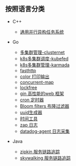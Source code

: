 ## 按照语言分类
* C++
    - [通用并行异构任务系统](https://github.com/taskflow/taskflow)

* Go
    - [多集群管理-clusternet](https://github.com/clusternet/clusternet)
    - [k8s多集群调度-kubefed](https://github.com/kubernetes-sigs/kubefed)
    - [k8s多集群管理-karmada](https://github.com/karmada-io/karmada)
    - [fasthttp](https://github.com/valyala/fasthttp)
    - [color 打印输出](https://github.com/fatih/color)
    - [concurrent-map](https://github.com/orcaman/concurrent-map/tree/v1.0.0)
    - [lockfree](https://github.com/bruceshao/lockfree)
    - [gin 高性能的web 框架](https://github.com/gin-Gonic/gin)
    - [cron 定时器](https://github.com/robfig/cron)
    - [Bloom filters 布隆过滤器](https://github.com/bits-and-blooms/bloom)
    - [uuid生成器](https://github.com/google/uuid)
    - [时间工具](https://github.com/jinzhu/now)
    - [zap 日志](https://github.com/uber-go/zap)
    - [datadog-agent 日志采集](https://github.com/DataDog/datadog-agent)

* Java
    - [zipkin 服务链路追踪](https://github.com/openzipkin/zipkin)
    - [skywalking 服务链路追踪](https://github.com/apache/skywalking)
